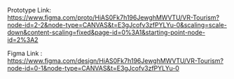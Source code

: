 Prototype Link: https://www.figma.com/proto/HiAS0Fk7h196JewghMWVTU/VR-Tourism?node-id=2-2&node-type=CANVAS&t=E3gJcofv3zfPYLYu-0&scaling=scale-down&content-scaling=fixed&page-id=0%3A1&starting-point-node-id=2%3A2

Figma Link : https://www.figma.com/design/HiAS0Fk7h196JewghMWVTU/VR-Tourism?node-id=0-1&node-type=CANVAS&t=E3gJcofv3zfPYLYu-0
